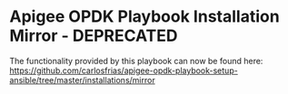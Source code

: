 Apigee OPDK Playbook Installation Mirror - DEPRECATED
=============================

The functionality provided by this playbook can now be found here: https://github.com/carlosfrias/apigee-opdk-playbook-setup-ansible/tree/master/installations/mirror

